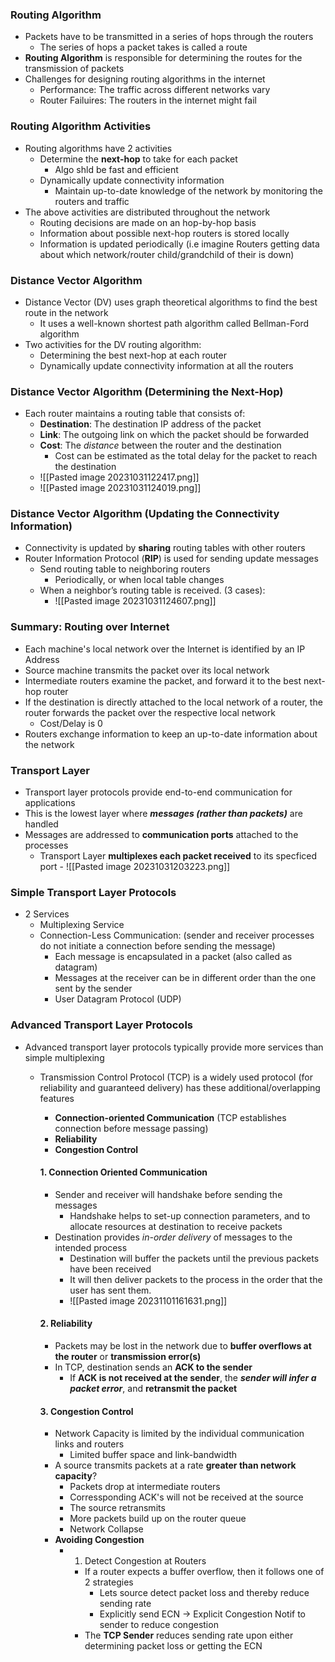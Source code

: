 ### Routing Algorithm
- Packets have to be transmitted in a series of hops through the routers
	- The series of hops a packet takes is called a route
- **Routing Algorithm** is responsible for determining the routes for the transmission of packets
- Challenges for designing routing algorithms in the internet
	- Performance: The traffic across different networks vary
	- Router Failuires: The routers in the internet might fail

### Routing Algorithm Activities
- Routing algorithms have 2 activities
	- Determine the **next-hop** to take for each packet
		- Algo shld be fast and efficient
	- Dynamically update connectivity information
		- Maintain up-to-date knowledge of the network by monitoring the routers and traffic
- The above activities are distributed throughout the network
	- Routing decisions are made on an hop-by-hop basis
	- Information about possible next-hop routers is stored locally
	- Information is updated periodically (i.e imagine Routers getting data about which network/router child/grandchild of their is down)

### Distance Vector Algorithm
- Distance Vector (DV) uses graph theoretical algorithms to find the best route in the network
	- It uses a well-known shortest path algorithm called Bellman-Ford algorithm
- Two activities for the DV routing algorithm:
	- Determining the best next-hop at each router
	- Dynamically update connectivity information at all the routers

### Distance Vector Algorithm (Determining the Next-Hop)
- Each router maintains a routing table that consists of:
	- **Destination**: The destination IP address of the packet
	- **Link**: The outgoing link on which the packet should be forwarded
	- **Cost**: The *distance* between the router and the destination
		- Cost can be estimated as the total delay for the packet to reach the destination
	- ![[Pasted image 20231031122417.png]]
	- ![[Pasted image 20231031124019.png]]

### Distance Vector Algorithm (Updating the Connectivity Information)
- Connectivity is updated by **sharing** routing tables with other routers
- Router Information Protocol (**RIP**) is used for sending update messages
	- Send routing table to neighboring routers
		- Periodically, or when local table changes
	- When a neighbor’s routing table is received. (3 cases):
		- ![[Pasted image 20231031124607.png]]

### Summary: Routing over Internet
- Each machine's local network over the Internet is identified by an IP Address
- Source machine transmits the packet over its local network
- Intermediate routers examine the packet, and forward it to the best next-hop router
- If the destination is directly attached to the local network of a router, the router forwards the packet over the respective local network
	- Cost/Delay is 0
- Routers exchange information to keep an up-to-date information about the network


### Transport Layer
- Transport layer protocols provide end-to-end communication for applications
- This is the lowest layer where ***messages (rather than packets)*** are handled
- Messages are addressed to **communication ports** attached to the processes
	- Transport Layer **multiplexes each packet received** to its specficed port 
				- ![[Pasted image 20231031203223.png]]

### Simple Transport Layer Protocols
- 2 Services
	- Multiplexing Service
	- Connection-Less Communication: (sender and receiver processes do not initiate a connection before sending the message)
		- Each message is encapsulated in a packet (also called as datagram)
		- Messages at the receiver can be in different order than the one sent by the sender
		- User Datagram Protocol (UDP)

### Advanced Transport Layer Protocols
- Advanced transport layer protocols typically provide more services than simple multiplexing
	- Transmission Control Protocol (TCP) is a widely used protocol (for reliability and guaranteed delivery) has these additional/overlapping features
		- **Connection-oriented Communication** (TCP establishes connection before message passing)
		- **Reliability**
		- **Congestion Control**

		#### 1. Connection Oriented Communication
		- Sender and receiver will handshake before sending the messages
			- Handshake helps to set-up connection parameters, and to allocate resources at destination to receive packets
		- Destination provides *in-order delivery* of messages to the intended process
			- Destination will buffer the packets until the previous packets have been received
			- It will then deliver packets to the process in the order that the user has sent them.
			- ![[Pasted image 20231101161631.png]]
		#### 2. Reliability
		- Packets may be lost in the network due to **buffer overflows at the router** or **transmission error(s)** 
		- In TCP, destination sends an **ACK to the sender**
			- If **ACK is not received at the sender**, the ***sender will infer a packet error***, and **retransmit the packet**

		#### 3. Congestion Control
		- Network Capacity is limited by the individual communication links and routers
			- Limited buffer space and link-bandwidth
		- A source transmits packets at a rate **greater than network capacity**?
			- Packets drop at intermediate routers
			- Corressponding ACK's will not be received at the source
			- The source retransmits
			- More packets build up on the router queue
			- Network Collapse
		- **Avoiding Congestion**
			- 1. Detect Congestion at Routers
				- If a router expects a buffer overflow, then it follows one of 2 strategies
					- Lets source detect packet loss and thereby reduce sending rate
					- Explicitly send ECN -> Explicit Congestion Notif to sender to reduce congestion
				- The **TCP Sender** reduces sending rate upon either determining packet loss or getting the ECN
